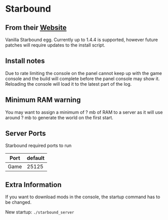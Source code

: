 # Starbound

## From their [Website](https://playstarbound.org/)

Vanilla Starbound egg. Currently up to 1.4.4 is supported, however future patches will require updates to the install script.

## Install notes

Due to rate limiting the console on the panel cannot keep up with the game console and the build will complete before the panel console may show it. Reloading the console will load it to the latest part of the log.

## Minimum RAM warning

You may want to assign a minimum of ? mb of RAM to a server as it will use around ? mb to generate the world on the first start.

## Server Ports

Starbound required ports to run

| Port    | default |
|---------|---------|
| Game    | 25125   |

## Extra Information

If you want to download mods in the console, the startup command has to be changed.

New startup:
`./starbound_server`
